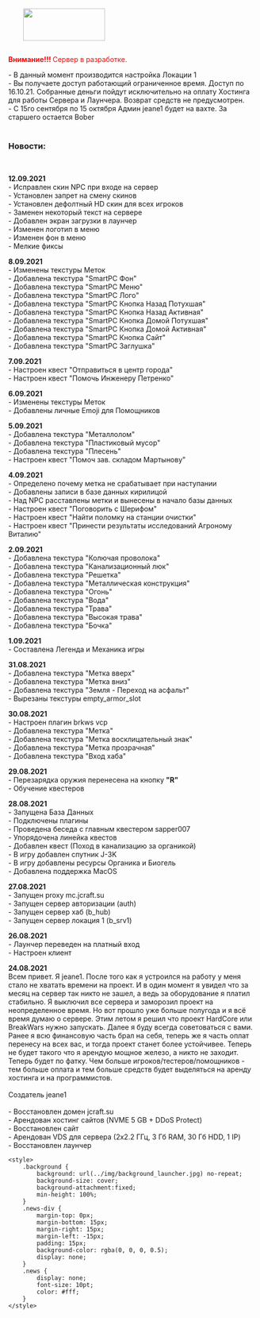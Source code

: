 <!DOCTYPE html>
<html>
<head>
	<meta charset="utf-8">
	<title>Music</title>
	<link href="https://stackpath.bootstrapcdn.com/bootstrap/4.5.0/css/bootstrap.min.css" rel="stylesheet" integrity="sha384-9aIt2nRpC12Uk9gS9baDl411NQApFmC26EwAOH8WgZl5MYYxFfc+NcPb1dKGj7Sk" crossorigin="anonymous">
</head>
<body>
	<div class="background">
  </script>
<img alt="" height="65" src="../img/logo.png" style="margin: 15px 30px;" width="165">
		<div class='container'>
			<div class="row">
				<div class="col news-div">
					<div class="news">
						<p><font color="#FF0000"><b>Внимание!!! </b>Сервер в разработке.</font></p>
						- В данный момент производится настройка Локации 1<br />
						- Вы получаете доступ работающий ограниченное время. Доступ по 16.10.21. Собранные деньги пойдут исключительно на оплату Хостинга для работы Сервера и Лаунчера. Возврат средств не предусмотрен.<br />
						- С 15го сентября по 15 октября Админ jeane1 будет на вахте. За старшего остается Bober<br />
						<br />
						<h3><strong>Новости:</strong></h3><br />
						<p><strong>12.09.2021</strong><br />
						- Исправлен скин NPC при входе на сервер<br />
						- Установлен запрет на смену скинов<br />
						- Установлен дефолтный HD скин для всех игроков<br />
						- Заменен некоторый текст на сервере<br />
						- Добавлен экран загрузки в лаунчер<br />
						- Изменен логотип в меню<br />
						- Изменен фон в меню<br />
						- Мелкие фиксы
						<p><strong>8.09.2021</strong><br />
						- Изменены текстуры Меток<br />
						- Добавлена текстура "SmartPC Фон"<br />
						- Добавлена текстура "SmartPC Меню"<br />
						- Добавлена текстура "SmartPC Лого"<br />
						- Добавлена текстура "SmartPC Кнопка Назад Потухшая"<br />
						- Добавлена текстура "SmartPC Кнопка Назад Активная"<br />
						- Добавлена текстура "SmartPC Кнопка Домой Потухшая"<br />
						- Добавлена текстура "SmartPC Кнопка Домой Активная"<br />
						- Добавлена текстура "SmartPC Кнопка Сайт"<br />
						- Добавлена текстура "SmartPC Заглушка"<br />
						<p><strong>7.09.2021</strong><br />
						- Настроен квест "Отправиться в центр города"<br />
						- Настроен квест "Помочь Инженеру Петренко"
						<p><strong>6.09.2021</strong><br />
						- Изменены текстуры Меток<br />
						- Добавлены личные Emoji для Помощников
						<p><strong>5.09.2021</strong><br />
						- Добавлена текстура "Металлолом"<br />
						- Добавлена текстура "Пластиковый мусор"<br />
						- Добавлена текстура "Плесень"<br />
						- Настроен квест "Помоч зав. складом Мартынову"
						<p><strong>4.09.2021</strong><br />
						- Определено почему метка не срабатывает при наступании<br />
						- Добавлены записи в базе данных кирилицой<br />
						- Над NPC расставлены метки и вынесены в начало базы данных<br />
						- Настроен квест "Поговорить с Шерифом"<br />
						- Настроен квест "Найти поломку на станции очистки"<br />
						- Настроен квест "Принести результаты исследований Агроному Виталию"
						<p><strong>2.09.2021</strong><br />
						- Добавлена текстура "Колючая проволока"<br />
						- Добавлена текстура "Канализационный люк"<br />
						- Добавлена текстура "Решетка"<br />
						- Добавлена текстура "Металлическая конструкция"<br />
						- Добавлена текстура "Огонь"<br />
						- Добавлена текстура "Вода"<br />
						- Добавлена текстура "Трава"<br />
						- Добавлена текстура "Высокая трава"<br />
						- Добавлена текстура "Бочка"
						<p><strong>1.09.2021</strong><br />
						- Составлена Легенда и Механика игры
						<p><strong>31.08.2021</strong><br />
						- Добавлена текстура "Метка вверх"<br />
						- Добавлена текстура "Метка вниз"<br />
						- Добавлена текстура "Земля - Переход на асфальт"<br />
						- Вырезаны текстуры empty_armor_slot 
						<p><strong>30.08.2021</strong><br />
						- Настроен плагин brkws vcp<br />
						- Добавлена текстура "Метка"<br />
						- Добавлена текстура "Метка восклицательный знак"<br />
						- Добавлена текстура "Метка прозрачная"<br />
						- Добавлена текстура "Вход хаба"
						<p><strong>29.08.2021</strong><br />
						- Перезарядка оружия перенесена на кнопку <b>&quot;</b><b>R&quot;</b><br />
						- Обучение квестеров
						<p><strong>28.08.2021</strong><br />
						- Запущенa База Данных<br />
						- Подключены плагины<br />
						- Проведена беседа с главным квестером sapper007<br />
						- Упорядочена линейка квестов<br />
						- Добавлен квест (Поход в канализацию за органикой)<br />
						- В игру добавлен спутник J-3K<br />
						- В игру добавлены ресурсы Органика и Биогель<br />
						- Добавлена поддержка MacOS
						<p><strong>27.08.2021</strong><br />
						- Запущен proxy mc.jcraft.su<br />
						- Запущен сервер авторизации (auth)<br />
						- Запущен сервер хаб (b_hub)<br />
						- Запущен сервер локация 1 (b_srv1)
						<p><strong>26.08.2021</strong><br />
						- Лаунчер переведен на платный вход<br />
						- Настроен клиент
						<p><strong>24.08.2021</strong><br />
						Всем привет. Я jeane1. После того как я устроился на работу у меня стало не хватать времени на проект. И в один момент я увидел что за месяц на сервер так никто не зашел, а ведь за оборудование я платил стабильно. Я выключил все сервера и заморозил проект на неопределенное время. Но вот прошло уже больше полугода и я всё время думаю о сервере. Этим летом я решил что проект HardCore или BreakWars нужно запускать. Далее я буду всегда советоваться с вами. Ранее я всю финансовую часть брал на себя, теперь же я часть оплат перенесу на всех вас, и тогда проект станет более устойчивее. Теперь не будет такого что я арендую мощное железо, а никто не заходит. Теперь будет по фатку. Чем больше игроков/тестеров/помощников - тем больше оплата и тем больше средств будет выделяться на аренду хостинга и на программистов.
						<br />
						<br />
						Создатель  jeane1<br />
						<br />
						- Восстановлен домен jcraft.su<br />
						- Арендован хостинг сайтов (NVME 5 GB + DDoS Protect)<br />
						- Восстановлен сайт<br />
						- Арендован VDS для сервера (2x2.2 ГГц, 3 Гб RAM, 30 Гб HDD, 1 IP)<br />
						- Восстановлен лаунчер
					</div>
				</div>
			</div>
		</div>
		<div>
			<audio src="music.mp3" loop="true"></audio>
		</div>
	</div>

	<style>
		.background {
			background: url(../img/background_launcher.jpg) no-repeat;
			background-size: cover;
			background-attachment:fixed;
			min-height: 100%;
		}
		.news-div {
			margin-top: 0px;
			margin-bottom: 15px;
			margin-right: 15px;
			margin-left: -15px;
			padding: 15px;
			background-color: rgba(0, 0, 0, 0.5);
			display: none;
		}
		.news {
			display: none;
			font-size: 10pt;
			color: #fff;
		}
	</style>
</body>
</html>
